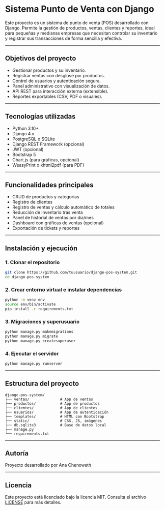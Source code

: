 
# Sistema Punto de Venta con Django

Este proyecto es un sistema de punto de venta (POS) desarrollado con Django. Permite la gestión de productos, ventas, clientes y reportes, ideal para pequeñas y medianas empresas que necesitan controlar su inventario y registrar sus transacciones de forma sencilla y efectiva.

---

## Objetivos del proyecto

- Gestionar productos y su inventario.
- Registrar ventas con desglose por productos.
- Control de usuarios y autenticación segura.
- Panel administrativo con visualización de datos.
- API REST para interacción externa (extensible).
- Reportes exportables (CSV, PDF o visuales).

---

## Tecnologías utilizadas

- Python 3.10+
- Django 4.x
- PostgreSQL o SQLite
- Django REST Framework (opcional)
- JWT (opcional)
- Bootstrap 5
- Chart.js (para gráficas, opcional)
- WeasyPrint o xhtml2pdf (para PDF)

---

## Funcionalidades principales

- CRUD de productos y categorías
- Registro de clientes
- Registro de ventas y cálculo automático de totales
- Reducción de inventario tras venta
- Panel de historial de ventas por día/mes
- Dashboard con gráficas de ventas (opcional)
- Exportación de tickets y reportes

---

## Instalación y ejecución

### 1. Clonar el repositorio

```bash
git clone https://github.com/tuusuario/django-pos-system.git
cd django-pos-system
```

### 2. Crear entorno virtual e instalar dependencias

```bash
python -m venv env
source env/bin/activate
pip install -r requirements.txt
```

### 3. Migraciones y superusuario

```bash
python manage.py makemigrations
python manage.py migrate
python manage.py createsuperuser
```

### 4. Ejecutar el servidor

```bash
python manage.py runserver
```

---

## Estructura del proyecto

```
django-pos-system/
├── ventas/              # App de ventas
├── productos/           # App de productos
├── clientes/            # App de clientes
├── usuarios/            # App de autenticación
├── templates/           # HTML con Bootstrap
├── static/              # CSS, JS, imágenes
├── db.sqlite3           # Base de datos local
├── manage.py
└── requirements.txt
```

---

## Autoría

Proyecto desarrollado por Ana Chenoweth

---

## Licencia

Este proyecto está licenciado bajo la licencia MIT. Consulta el archivo [LICENSE](./LICENSE) para más detalles.
